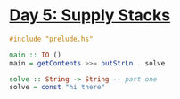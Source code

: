 # [Day 5: Supply Stacks](https://adventofcode.com/2022/day/5)

```haskell
#include "prelude.hs"

main :: IO ()
main = getContents >>= putStrLn . solve

solve :: String -> String -- part one
solve = const "hi there"
```


